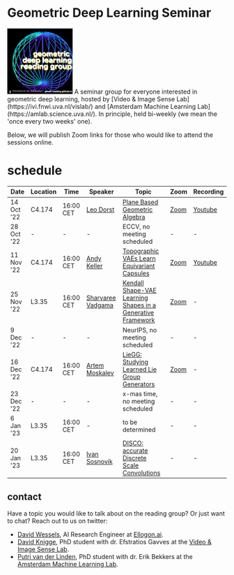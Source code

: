 #  Geometric Deep Learning Seminar

<img src="images/stickermetcomicsans.png" alt="Logo" width="150" heigth="150"/> 
A seminar group for everyone interested in geometric deep learning, hosted by [Video & Image Sense Lab](https://ivi.fnwi.uva.nl/vislab/) and [Amsterdam Machine Learning Lab](https://amlab.science.uva.nl/). In principle, held bi-weekly (we mean the 'once every two weeks' one).

Below, we will publish Zoom links for those who would like to attend the sessions online.

# schedule

| Date | Location | Time | Speaker | Topic | Zoom | Recording |
| --- | --- | --- |  --- |  --- | --- | --- | 
| 14 Oct '22 | C4.174 | 16:00 CET | [Leo Dorst](https://staff.fnwi.uva.nl/l.dorst/) | [Plane Based Geometric Algebra](https://bivector.net/) | [Zoom](https://uva-live.zoom.us/j/87113909900) | [Youtube](https://www.youtube.com/watch?v=8n6GsKWznfY&ab_channel=UvA-GeoDL) |
| 28 Oct '22 | - | - | - | ECCV, no meeting scheduled | - | - |
| 11 Nov '22 | C4.174 | 16:00 CET | [Andy Keller](http://www.keller.org/about/) | [Topographic VAEs Learn Equivariant Capsules](https://arxiv.org/abs/2109.01394) | [Zoom](https://uva-live.zoom.us/j/86185392027) | [Youtube](https://www.youtube.com/watch?v=57yE8qapp9A) |
| 25 Nov '22 | L3.35 | 16:00 CET | [Sharvaree Vadgama](https://twitter.com/sharvvadgama) | [Kendall Shape-VAE Learning Shapes in a Generative Framework](https://openreview.net/pdf?id=nzh4N6kdl2G) | [Zoom](https://uva-live.zoom.us/j/89309489220) | - |
| 9 Dec '22 | - | - | - | NeurIPS, no meeting scheduled | - | - |
| 16 Dec '22 | C4.174 | 16:00 CET | [Artem Moskalev](https://amoskalev.github.io/) | [LieGG: Studying Learned Lie Group Generators](https://arxiv.org/abs/2210.04345) | [Zoom](https://uva-live.zoom.us/j/85330383307) | - |
| 23 Dec '22 | - | - | - | x-mas time, no meeting scheduled | - | - |
| 6 Jan '23 | L3.35 | 16:00 CET | - | to be determined | - | - |
| 20 Jan '23 | L3.35 | 16:00 CET | [Ivan Sosnovik](https://isosnovik.xyz/) | [DISCO: accurate Discrete Scale Convolutions](https://arxiv.org/abs/2106.02733) | - | - |


## contact

Have a topic you would like to talk about on the reading group? Or just want to chat? Reach out to us on twitter:
- [David Wessels](https://mobile.twitter.com/dafidofff), AI Research Engineer at [Ellogon.ai](https://ellogon.ai/).
- [David Knigge](https://twitter.com/davidmknigge), PhD student with dr. Efstratios Gavves at the [Video & Image Sense Lab](https://ivi.fnwi.uva.nl/vislab/).
- [Putri van der Linden](https://twitter.com/compute_ri), PhD student with dr. Erik Bekkers at the [Amsterdam Machine Learning Lab](https://amlab.science.uva.nl/).
